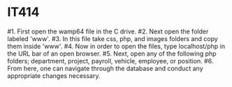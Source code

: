 # IT414
#1. First open the wamp64 file in the C drive.
#2. Next open the folder labeled 'www'.
#3. In this file take css, php, and images folders and copy them inside 'www'.
#4. Now in order to open the files, type localhost/php in the URL bar of an open browser.
#5. Next, open any of the following php folders; department, project, payroll, vehicle, employee, or position.
#6. From here, one can navigate through the database and conduct any appropriate changes necessary.